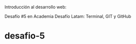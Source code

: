 <p>Introducción al desarrollo web:</p>
<p>Desafío #5 en Academia Desafío Latam: Terminal, GIT y GitHub</p>

# desafio-5
